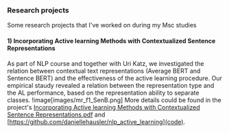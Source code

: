 

### Research projects

Some research projects that I've worked on during my Msc studies

#### 1) Incorporating Active learning Methods with Contextualized Sentence Representations

As part of NLP course and together with Uri Katz, we investigated the relation between contextual text representations (Average BERT and Sentence BERT) and the effectiveness of the active learning procedure. Our empirical staudy revealed a relation between the representation type and the AL performance, based on the representation ability to separate classes. 
!image[images/mr_f1_SenB.png]
More details could be found in the project's [Incorporating Active learning Methods with Contextualized Sentence Representations.pdf](paper) and [https://github.com/daniellehausler/nlp_active_learning](code).

  

